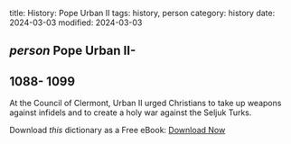 title: History: Pope Urban II
tags: history, person
category: history
date: 2024-03-03
modified: 2024-03-03

## _person_  Pope Urban II-
  1088-
1099
-
At the Council of Clermont,
  Urban II urged Christians to take up weapons against infidels and
  to create a holy war against the Seljuk Turks.


Download *this* dictionary as a Free eBook: [Download Now]({static}static/CairnsHistoryDictionary.pdf)

